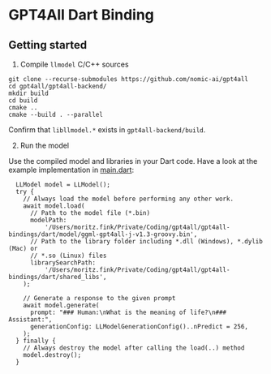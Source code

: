 # GPT4All Dart Binding

## Getting started

1. Compile `llmodel` C/C++ sources

```
git clone --recurse-submodules https://github.com/nomic-ai/gpt4all
cd gpt4all/gpt4all-backend/
mkdir build
cd build
cmake ..
cmake --build . --parallel
```
Confirm that `libllmodel.*` exists in `gpt4all-backend/build`.

2. Run the model

Use the compiled model and libraries in your Dart code.
Have a look at the example implementation in [main.dart](bin/main.dart):

```
  LLModel model = LLModel();
  try {
    // Always load the model before performing any other work.
    await model.load(
      // Path to the model file (*.bin)
      modelPath:
          '/Users/moritz.fink/Private/Coding/gpt4all/gpt4all-bindings/dart/model/ggml-gpt4all-j-v1.3-groovy.bin',
      // Path to the library folder including *.dll (Windows), *.dylib (Mac) or
      // *.so (Linux) files
      librarySearchPath:
          '/Users/moritz.fink/Private/Coding/gpt4all/gpt4all-bindings/dart/shared_libs',
    );

    // Generate a response to the given prompt
    await model.generate(
      prompt: "### Human:\nWhat is the meaning of life?\n### Assistant:",
      generationConfig: LLModelGenerationConfig()..nPredict = 256,
    );
  } finally {
    // Always destroy the model after calling the load(..) method
    model.destroy();
  }
```
